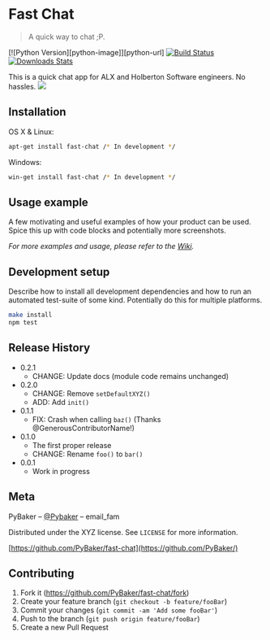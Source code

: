 # Fast Chat
> A quick way to chat ;P.

[![Python Version][python-image]][python-url]
[![Build Status][travis-image]][travis-url]
[![Downloads Stats][npm-downloads]][npm-url]

This is a quick chat app for ALX and Holberton Software engineers. No hassles. 
![](header.png)

## Installation

OS X & Linux:

```sh
apt-get install fast-chat /* In development */
```

Windows:

```sh
win-get install fast-chat /* In development */
```

## Usage example

A few motivating and useful examples of how your product can be used. Spice this up with code blocks and potentially more screenshots.

_For more examples and usage, please refer to the [Wiki][wiki]._

## Development setup

Describe how to install all development dependencies and how to run an automated test-suite of some kind. Potentially do this for multiple platforms.

```sh
make install
npm test
```

## Release History

* 0.2.1
    * CHANGE: Update docs (module code remains unchanged)
* 0.2.0
    * CHANGE: Remove `setDefaultXYZ()`
    * ADD: Add `init()`
* 0.1.1
    * FIX: Crash when calling `baz()` (Thanks @GenerousContributorName!)
* 0.1.0
    * The first proper release
    * CHANGE: Rename `foo()` to `bar()`
* 0.0.1
    * Work in progress

## Meta

PyBaker – [@Pybaker](https://twitter.com/PyBaker) – email_fam

Distributed under the XYZ license. See ``LICENSE`` for more information.

[https://github.com/PyBaker/fast-chat](https://github.com/PyBaker/)

## Contributing

1. Fork it (<https://github.com/PyBaker/fast-chat/fork>)
2. Create your feature branch (`git checkout -b feature/fooBar`)
3. Commit your changes (`git commit -am 'Add some fooBar'`)
4. Push to the branch (`git push origin feature/fooBar`)
5. Create a new Pull Request

<!-- Markdown link & img dfn's -->
[npm-image]: https://img.shields.io/npm/v/datadog-metrics.svg?style=flat-square
[npm-url]: https://npmjs.org/package/datadog-metrics
[npm-downloads]: https://img.shields.io/npm/dm/datadog-metrics.svg?style=flat-square
[travis-image]: https://img.shields.io/travis/dbader/node-datadog-metrics/master.svg?style=flat-square
[travis-url]: https://travis-ci.org/dbader/node-datadog-metrics
[wiki]: https://github.com/yourname/yourproject/wiki
